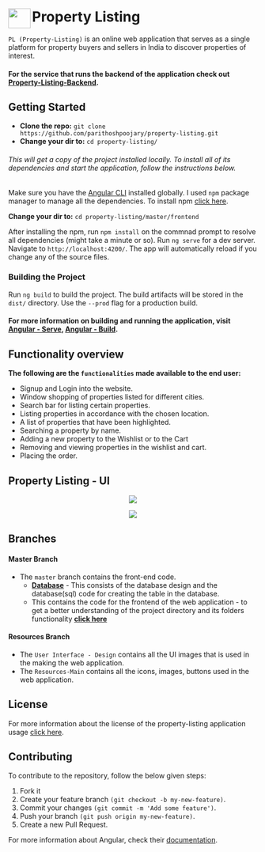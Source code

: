 # <img src="https://raw.githubusercontent.com/parithoshpoojary/property-listing/resources/Resources%20-%20Main/Images/Logo.png" width="45" height="40" align="left"> Property Listing

`PL (Property-Listing)` is an online web application that serves as a single platform for property buyers and sellers in India to discover properties of interest.

#### For the service that runs the backend of the application check out [Property-Listing-Backend](https://github.com/parithoshpoojary/property-listing-api).

## Getting Started

- **Clone the repo:** `git clone https://github.com/parithoshpoojary/property-listing.git`
- **Change your dir to:** `cd property-listing/`

###### This will get a copy of the project installed locally. To install all of its dependencies and start the application, follow the instructions below.

Make sure you have the [Angular CLI](https://angular.io/cli) installed globally. I used `npm` package manager to manage all the dependencies. To install npm [click here](https://nodejs.org/en/download/).

**Change your dir to:** `cd property-listing/master/frontend`

After installing the npm, run `npm install` on the commnad prompt to resolve all dependencies (might take a minute or so).
Run `ng serve` for a dev server. Navigate to `http://localhost:4200/`. The app will automatically reload if you change any of the source files.

### Building the Project

Run `ng build` to build the project. The build artifacts will be stored in the `dist/` directory. Use the `--prod` flag for a production build.

#### For more information on building and running the application, visit [Angular - Serve](https://angular.io/cli/serve), [Angular - Build](https://angular.io/cli/build).

## Functionality overview

**The following are the `functionalities` made available to the end user:**

- Signup and Login into the website.
- Window shopping of properties listed for different cities.
- Search bar for listing certain properties.
- Listing properties in accordance with the chosen location.
- A list of properties that have been highlighted.
- Searching a property by name.
- Adding a new property to the Wishlist or to the Cart
- Removing and viewing properties in the wishlist and cart.
- Placing the order.

## Property Listing - UI

<p align="center">
  <img src="https://raw.githubusercontent.com/parithoshpoojary/property-listing/resources/User%20Interface%20-%20Design/UI%20Desgins/GIT%20UI.png">
</p>

<p align="center">
  <img src="https://raw.githubusercontent.com/parithoshpoojary/property-listing/resources/User%20Interface%20-%20Design/UI%20Desgins/UI%20-%20Github.png">
</p>

## Branches

#### Master Branch

- The `master` branch contains the front-end code.
  - **[Database](https://github.com/parithoshpoojary/property-listing/tree/master/database)** - This consists of the database design and the database(sql) code for creating the table in the database.
  - This contains the code for the frontend of the web application - to get a better understanding of the project directory and its folders functionality **[click here](https://github.com/parithoshpoojary/property-listing/blob/master/projectdescp.md)**

#### Resources Branch

- The `User Interface - Design` contains all the UI images that is used in the making the web application.
- The `Resources-Main` contains all the icons, images, buttons used in the web application.

## License

For more information about the license of the property-listing application usage [click here](LICENSE).

## Contributing

To contribute to the repository, follow the below given steps:

1. Fork it
2. Create your feature branch `(git checkout -b my-new-feature)`.
3. Commit your changes `(git commit -m 'Add some feature')`.
4. Push your branch `(git push origin my-new-feature)`.
5. Create a new Pull Request.

For more information about Angular, check their [documentation](https://angular.io/docs).

